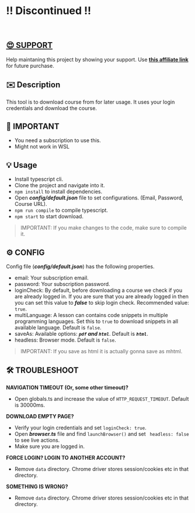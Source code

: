 # !! Discontinued !!

<br>

## [😍 SUPPORT](https://www.educative.io?aff=xkwW)
 Help maintaning this project by showing your support. Use **[this affiliate link](https://www.educative.io?aff=xkwW)** for future purchase.

## ✉️ Description
This tool is to download course from for later usage. It uses your login credentials and download the course.

## 🧯 IMPORTANT
- You need a subscription to use this.
- Might not work in WSL

## 💡 Usage
- Install typescript cli.
- Clone the project and navigate into it.
- `npm install` to install dependencies.
- Open ___config/default.json___ file to set configurations. (Email, Password, Course URL).
- `npm run compile` to compile typescript.
- `npm start` to start download.

> IMPORTANT: If you make changes to the code, make sure to compile it.

## ⚙️ CONFIG
Config file (___config/default.json___) has the following properties.
- email: Your subscription email.
- password: Your subscription password.
- loginCheck: By default, before downloading a course we check if you are already logged in. If you are sure that you are already logged in then you can set this value to ___false___ to skip login check. Recommended value: `true`.
- multiLanguage: A lesson can contains code snippets in multiple programming languages. Set this to `true` to download snippets in all available language. Default is `false`.
- saveAs: Available options: ___`pdf` and `html`___. Default is ___`html`___.
- headless: Browser mode. Default is `false`.

> IMPORTANT: If you save as html it is actually gonna save as mhtml.


## 🛠 TROUBLESHOOT

**NAVIGATION TIMEOUT (Or, some other timeout)?**
- Open globals.ts and increase the value of `HTTP_REQUEST_TIMEOUT`. Default is 30000ms.

**DOWNLOAD EMPTY PAGE?**
- Verify your login credentials and set `loginCheck: true`.
- Open ___browser.ts___ file and find `launchBrowser()` and set ` headless: false` to see live actions.
- Make sure you are logged in.

**FORCE LOGIN? LOGIN TO ANOTHER ACCOUNT?**
- Remove `data` directory. Chrome driver stores session/cookies etc in that directory.

**SOMETHING IS WRONG?**
- Remove `data` directory. Chrome driver stores session/cookies etc in that directory.
